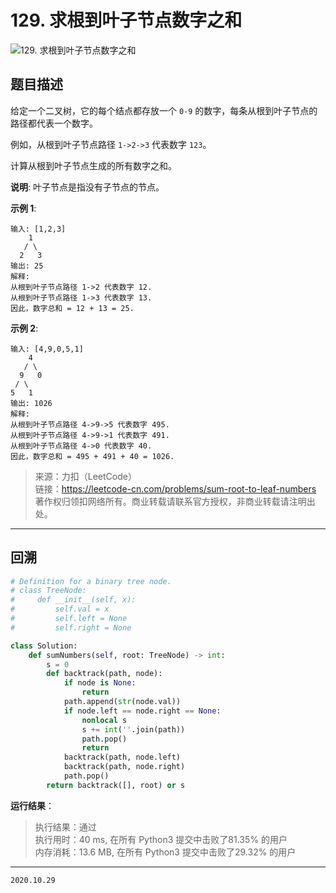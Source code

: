# 129. 求根到叶子节点数字之和

![129. 求根到叶子节点数字之和](https://cdn.jsdelivr.net/gh/jpch89/PicBed/img/202010290947%20129.%20%E6%B1%82%E6%A0%B9%E5%88%B0%E5%8F%B6%E5%AD%90%E8%8A%82%E7%82%B9%E6%95%B0%E5%AD%97%E4%B9%8B%E5%92%8C%2000.png)

## 题目描述

给定一个二叉树，它的每个结点都存放一个 `0-9` 的数字，每条从根到叶子节点的路径都代表一个数字。

例如，从根到叶子节点路径 `1->2->3` 代表数字 `123`。

计算从根到叶子节点生成的所有数字之和。

**说明**: 叶子节点是指没有子节点的节点。

**示例 1**:

```text
输入: [1,2,3]
    1
   / \
  2   3
输出: 25
解释:
从根到叶子节点路径 1->2 代表数字 12.
从根到叶子节点路径 1->3 代表数字 13.
因此，数字总和 = 12 + 13 = 25.
```

**示例 2**:

```text
输入: [4,9,0,5,1]
    4
   / \
  9   0
 / \
5   1
输出: 1026
解释:
从根到叶子节点路径 4->9->5 代表数字 495.
从根到叶子节点路径 4->9->1 代表数字 491.
从根到叶子节点路径 4->0 代表数字 40.
因此，数字总和 = 495 + 491 + 40 = 1026.
```

> 来源：力扣（LeetCode）  
> 链接：<https://leetcode-cn.com/problems/sum-root-to-leaf-numbers>  
> 著作权归领扣网络所有。商业转载请联系官方授权，非商业转载请注明出处。

---

## 回溯

```python
# Definition for a binary tree node.
# class TreeNode:
#     def __init__(self, x):
#         self.val = x
#         self.left = None
#         self.right = None

class Solution:
    def sumNumbers(self, root: TreeNode) -> int:
        s = 0
        def backtrack(path, node):
            if node is None:
                return
            path.append(str(node.val))
            if node.left == node.right == None:
                nonlocal s
                s += int(''.join(path))
                path.pop()
                return
            backtrack(path, node.left)
            backtrack(path, node.right)
            path.pop()
        return backtrack([], root) or s
```

**运行结果**：

> 执行结果：通过  
> 执行用时：40 ms, 在所有 Python3 提交中击败了81.35% 的用户  
> 内存消耗：13.6 MB, 在所有 Python3 提交中击败了29.32% 的用户

---

`2020.10.29`
